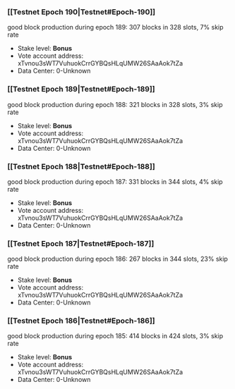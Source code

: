 ### [[Testnet Epoch 190|Testnet#Epoch-190]]
good block production during epoch 189: 307 blocks in 328 slots, 7% skip rate
* Stake level: **Bonus** 
* Vote account address: xTvnou3sWT7VuhuokCrrGYBQsHLqUMW26SAaAok7tZa
* Data Center: 0-Unknown
### [[Testnet Epoch 189|Testnet#Epoch-189]]
good block production during epoch 188: 321 blocks in 328 slots, 3% skip rate
* Stake level: **Bonus** 
* Vote account address: xTvnou3sWT7VuhuokCrrGYBQsHLqUMW26SAaAok7tZa
* Data Center: 0-Unknown
### [[Testnet Epoch 188|Testnet#Epoch-188]]
good block production during epoch 187: 331 blocks in 344 slots, 4% skip rate
* Stake level: **Bonus** 
* Vote account address: xTvnou3sWT7VuhuokCrrGYBQsHLqUMW26SAaAok7tZa
* Data Center: 0-Unknown
### [[Testnet Epoch 187|Testnet#Epoch-187]]
good block production during epoch 186: 267 blocks in 344 slots, 23% skip rate
* Stake level: **Bonus** 
* Vote account address: xTvnou3sWT7VuhuokCrrGYBQsHLqUMW26SAaAok7tZa
* Data Center: 0-Unknown
### [[Testnet Epoch 186|Testnet#Epoch-186]]
good block production during epoch 185: 414 blocks in 424 slots, 3% skip rate
* Stake level: **Bonus** 
* Vote account address: xTvnou3sWT7VuhuokCrrGYBQsHLqUMW26SAaAok7tZa
* Data Center: 0-Unknown